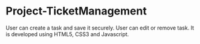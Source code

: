 # Project-TicketManagement
User can create a task and save it securely.
User can edit or remove task.
It is developed using HTML5, CSS3 and Javascript.

